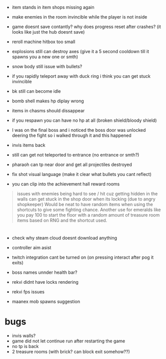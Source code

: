 * item stands in item shops missing again
* make enemies in the room invincible while the player is not inside
* game doesnt save contantly? why does progress reset after crashes? (it looks like just the hub doesnt save)
* reroll machine hitbox too small
* explosions still can destroy axes (give it a 5 second cooldown till it spawns you a new one or smth)

* snow body still issue with bullets?
* if you rapidly teleport away with duck ring i think you can get stuck invincible

* bk still can become idle
* bomb shell makes hp diplay wrong
* items in chasms should dissappear
* if you respawn you can have no hp at all (broken shield/bloody shield)
* I was on the final boss and i noticed the boss door was unlocked deering the fight so i walked through it and this happened

* invis items back

* still can get not teleported to entrance (no entrance or smth?)
* pharaoh can tp near door and get all projectiles destroyed

* fix shot visual language (make it clear what bullets you cant reflect)
* you can clip into the achievement hall reward rooms

> issues with enemies being hard to see / hit cuz getting hidden in the walls
> can get stuck in the shop door when its locking (due to angry shopkeeper)
> Would be neat to have random items when using the shortcuts to give some fighting chance. Another use for emeralds like you pay 100 to start the floor with a random amount of treasure room items based on RNG and the shortcut used.

#

* check why steam cloud doesnt download anything
* controller aim asist
* twitch integration cant be turned on (on pressing interact after pog it exits)

* boss names unnder health bar?
* rekvi didnt have locks rendering
* rekvi fps issues

* maanex mob spawns suggestion

# bugs
* invis walls?
* game did not let continue run after restarting the game
* no tp is back
* 2 treasure rooms (with brick? can block exit somehow??)

